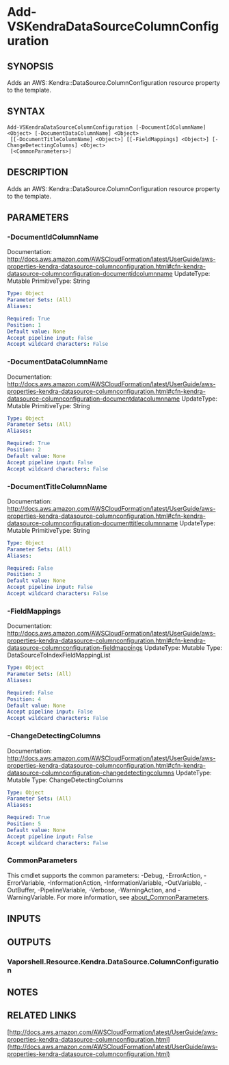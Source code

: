 # Add-VSKendraDataSourceColumnConfiguration

## SYNOPSIS
Adds an AWS::Kendra::DataSource.ColumnConfiguration resource property to the template.

## SYNTAX

```
Add-VSKendraDataSourceColumnConfiguration [-DocumentIdColumnName] <Object> [-DocumentDataColumnName] <Object>
 [[-DocumentTitleColumnName] <Object>] [[-FieldMappings] <Object>] [-ChangeDetectingColumns] <Object>
 [<CommonParameters>]
```

## DESCRIPTION
Adds an AWS::Kendra::DataSource.ColumnConfiguration resource property to the template.

## PARAMETERS

### -DocumentIdColumnName
Documentation: http://docs.aws.amazon.com/AWSCloudFormation/latest/UserGuide/aws-properties-kendra-datasource-columnconfiguration.html#cfn-kendra-datasource-columnconfiguration-documentidcolumnname
UpdateType: Mutable
PrimitiveType: String

```yaml
Type: Object
Parameter Sets: (All)
Aliases:

Required: True
Position: 1
Default value: None
Accept pipeline input: False
Accept wildcard characters: False
```

### -DocumentDataColumnName
Documentation: http://docs.aws.amazon.com/AWSCloudFormation/latest/UserGuide/aws-properties-kendra-datasource-columnconfiguration.html#cfn-kendra-datasource-columnconfiguration-documentdatacolumnname
UpdateType: Mutable
PrimitiveType: String

```yaml
Type: Object
Parameter Sets: (All)
Aliases:

Required: True
Position: 2
Default value: None
Accept pipeline input: False
Accept wildcard characters: False
```

### -DocumentTitleColumnName
Documentation: http://docs.aws.amazon.com/AWSCloudFormation/latest/UserGuide/aws-properties-kendra-datasource-columnconfiguration.html#cfn-kendra-datasource-columnconfiguration-documenttitlecolumnname
UpdateType: Mutable
PrimitiveType: String

```yaml
Type: Object
Parameter Sets: (All)
Aliases:

Required: False
Position: 3
Default value: None
Accept pipeline input: False
Accept wildcard characters: False
```

### -FieldMappings
Documentation: http://docs.aws.amazon.com/AWSCloudFormation/latest/UserGuide/aws-properties-kendra-datasource-columnconfiguration.html#cfn-kendra-datasource-columnconfiguration-fieldmappings
UpdateType: Mutable
Type: DataSourceToIndexFieldMappingList

```yaml
Type: Object
Parameter Sets: (All)
Aliases:

Required: False
Position: 4
Default value: None
Accept pipeline input: False
Accept wildcard characters: False
```

### -ChangeDetectingColumns
Documentation: http://docs.aws.amazon.com/AWSCloudFormation/latest/UserGuide/aws-properties-kendra-datasource-columnconfiguration.html#cfn-kendra-datasource-columnconfiguration-changedetectingcolumns
UpdateType: Mutable
Type: ChangeDetectingColumns

```yaml
Type: Object
Parameter Sets: (All)
Aliases:

Required: True
Position: 5
Default value: None
Accept pipeline input: False
Accept wildcard characters: False
```

### CommonParameters
This cmdlet supports the common parameters: -Debug, -ErrorAction, -ErrorVariable, -InformationAction, -InformationVariable, -OutVariable, -OutBuffer, -PipelineVariable, -Verbose, -WarningAction, and -WarningVariable. For more information, see [about_CommonParameters](http://go.microsoft.com/fwlink/?LinkID=113216).

## INPUTS

## OUTPUTS

### Vaporshell.Resource.Kendra.DataSource.ColumnConfiguration
## NOTES

## RELATED LINKS

[http://docs.aws.amazon.com/AWSCloudFormation/latest/UserGuide/aws-properties-kendra-datasource-columnconfiguration.html](http://docs.aws.amazon.com/AWSCloudFormation/latest/UserGuide/aws-properties-kendra-datasource-columnconfiguration.html)

